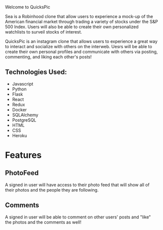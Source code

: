 Welcome to QuicksPic


Sea is a Robinhood clone that allow users to experience a mock-up of the American financial market through trading a variety of stocks under the S&P 500 Index. Users will also be able to create their own personalized watchlists to surveil stocks of interest.

QuicksPic is an instagram clone that allows users to experience a great way to interact and socialize with others on the interweb. Uesrs will be able to create their own personal profiles and communicate with others via posting, commenting, and liking each other's posts!

## Technologies Used:
* Javascript
* Python
* Flask
* React
* Redux
* Docker
* SQLAlchemy
* PostgreSQL
* HTML
* CSS
* Heroku

# Features

## PhotoFeed
A signed in user will have access to their photo feed that will show all of their photos and the people they are following.

## Comments
A signed in user will be able to comment on other users' posts and "like" the photos and the comments as well!
